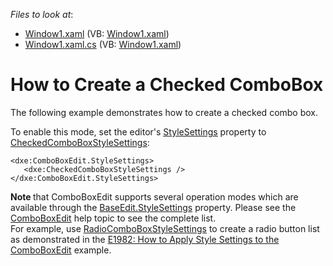 <!-- default file list -->
*Files to look at*:

* [Window1.xaml](./CS/ComboBoxEdit_CreatingCheckedComboBox/Window1.xaml) (VB: [Window1.xaml](./VB/ComboBoxEdit_CreatingCheckedComboBox/Window1.xaml))
* [Window1.xaml.cs](./CS/ComboBoxEdit_CreatingCheckedComboBox/Window1.xaml.cs) (VB: [Window1.xaml](./VB/ComboBoxEdit_CreatingCheckedComboBox/Window1.xaml))
<!-- default file list end -->
# How to Create a Checked ComboBox


<p>The following example demonstrates how to create a checked combo box.</p>
<p>To enable this mode, set the editor's <a href="https://documentation.devexpress.com/WPF/DevExpress.Xpf.Editors.BaseEdit.StyleSettings.property"><u>StyleSettings</u></a> property to <a href="http://documentation.devexpress.com/#WPF/clsDevExpressXpfEditorsCheckedComboBoxStyleSettingstopic"><u>CheckedComboBoxStyleSettings</u></a>:</p>


```xaml
<dxe:ComboBoxEdit.StyleSettings>
   <dxe:CheckedComboBoxStyleSettings />
</dxe:ComboBoxEdit.StyleSettings>
```


<p><strong>Note </strong>that ComboBoxEdit supports several operation modes which are available through the <a href="https://documentation.devexpress.com/WPF/DevExpress.Xpf.Editors.BaseEdit.StyleSettings.property">BaseEdit.StyleSettings</a> property. Please see the <a href="https://documentation.devexpress.com/WPF/116528/Controls-and-Libraries/Data-Editors/Common-Features/Editor-Operation-Modes/ComboBoxEdit">ComboBoxEdit</a> help topic to see the complete list.<br>For example, use <a href="http://documentation.devexpress.com/#WPF/clsDevExpressXpfEditorsRadioComboBoxStyleSettingstopic"><u>RadioComboBoxStyleSettings</u></a> to create a radio button list as demonstrated in the <a href="https://www.devexpress.com/Support/Center/p/E1982">E1982: How to Apply Style Settings to the ComboBoxEdit</a> example.</p>

<br/>


